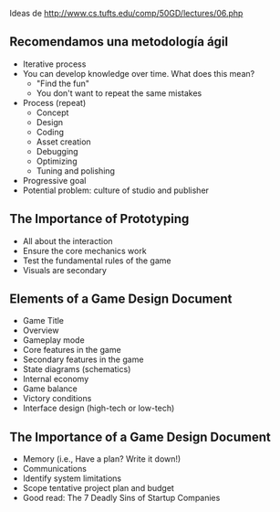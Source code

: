 Ideas de http://www.cs.tufts.edu/comp/50GD/lectures/06.php

## Recomendamos una metodología ágil ##
  * Iterative process
  * You can develop knowledge over time. What does this mean?
    * "Find the fun"
    * You don't want to repeat the same mistakes
  * Process (repeat)
    * Concept
    * Design
    * Coding
    * Asset creation
    * Debugging
    * Optimizing
    * Tuning and polishing
  * Progressive goal
  * Potential problem: culture of studio and publisher


## The Importance of Prototyping ##
  * All about the interaction
  * Ensure the core mechanics work
  * Test the fundamental rules of the game
  * Visuals are secondary


## Elements of a Game Design Document ##
  * Game Title
  * Overview
  * Gameplay mode
  * Core features in the game
  * Secondary features in the game
  * State diagrams (schematics)
  * Internal economy
  * Game balance
  * Victory conditions
  * Interface design (high-tech or low-tech)

## The Importance of a Game Design Document ##
  * Memory (i.e., Have a plan? Write it down!)
  * Communications
  * Identify system limitations
  * Scope tentative project plan and budget
  * Good read: The 7 Deadly Sins of Startup Companies